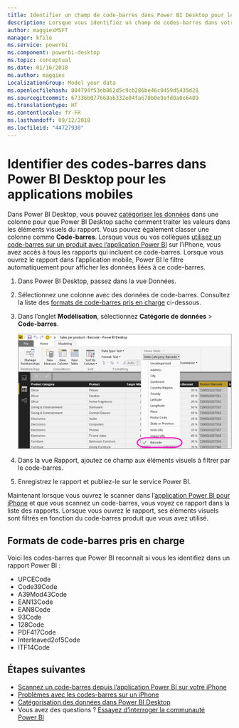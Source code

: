 ```yaml
---
title: Identifier un champ de code-barres dans Power BI Desktop pour les applications mobiles
description: Lorsque vous identifiez un champ de codes-barres dans votre modèle dans Power BI Desktop, vous pouvez filtrer automatiquement les données des codes-barres dans l’application Power BI sur l’iPhone.
author: maggiesMSFT
manager: kfile
ms.service: powerbi
ms.component: powerbi-desktop
ms.topic: conceptual
ms.date: 01/16/2018
ms.author: maggies
LocalizationGroup: Model your data
ms.openlocfilehash: 804794f53eb062d5c9cb286be46c0459d5435d28
ms.sourcegitcommit: 67336b077668ab332e04fa670b0e9afd0a0c6489
ms.translationtype: HT
ms.contentlocale: fr-FR
ms.lasthandoff: 09/12/2018
ms.locfileid: "44727930"
---
```

# <a name="tag-barcodes-in-power-bi-desktop-for-the-mobile-apps"></a>Identifier des codes-barres dans Power BI Desktop pour les applications mobiles
Dans Power BI Desktop, vous pouvez [catégoriser les données](desktop-data-categorization.md) dans une colonne pour que Power BI Desktop sache comment traiter les valeurs dans les éléments visuels du rapport. Vous pouvez également classer une colonne comme **Code-barres**. Lorsque vous ou vos collègues [utilisez un code-barres sur un produit avec l’application Power BI](consumer/mobile/mobile-apps-scan-barcode-iphone.md) sur l’iPhone, vous avez accès à tous les rapports qui incluent ce code-barres. Lorsque vous ouvrez le rapport dans l’application mobile, Power BI le filtre automatiquement pour afficher les données liées à ce code-barres.

1. Dans Power BI Desktop, passez dans la vue Données.
2. Sélectionnez une colonne avec des données de code-barres. Consultez la liste des [formats de code-barres pris en charge](#supported-barcode-formats) ci-dessous.
3. Dans l’onglet **Modélisation**, sélectionnez **Catégorie de données** > **Code-barres**.
   
    ![Liste de catégories de données](media/desktop-mobile-barcodes/power-bi-desktop-barcode.png)
4. Dans la vue Rapport, ajoutez ce champ aux éléments visuels à filtrer par le code-barres.
5. Enregistrez le rapport et publiez-le sur le service Power BI.

Maintenant lorsque vous ouvrez le scanner dans l’[application Power BI pour iPhone](consumer/mobile/mobile-iphone-app-get-started.md) et que vous scannez un code-barres, vous voyez ce rapport dans la liste des rapports. Lorsque vous ouvrez le rapport, ses éléments visuels sont filtrés en fonction du code-barres produit que vous avez utilisé.

## <a name="supported-barcode-formats"></a>Formats de code-barres pris en charge
Voici les codes-barres que Power BI reconnaît si vous les identifiez dans un rapport Power BI : 

* UPCECode 
* Code39Code  
* A39Mod43Code 
* EAN13Code 
* EAN8Code  
* 93Code  
* 128Code 
* PDF417Code 
* Interleaved2of5Code 
* ITF14Code 

## <a name="next-steps"></a>Étapes suivantes
* [Scannez un code-barres depuis l’application Power BI sur votre iPhone](consumer/mobile/mobile-apps-scan-barcode-iphone.md)
* [Problèmes avec les codes-barres sur un iPhone](consumer/mobile/mobile-apps-scan-barcode-iphone.md#issues-with-scanning-a-barcode)
* [Catégorisation des données dans Power BI Desktop](desktop-data-categorization.md)  
* Vous avez des questions ? [Essayez d’interroger la communauté Power BI](http://community.powerbi.com/)

